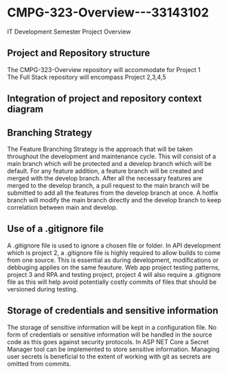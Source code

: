 # CMPG-323-Overview---33143102
IT Development Semester Project Overview

## Project and Repository structure
The CMPG-323-Overview repository will accommodate for Project 1
<br>
The Full Stack repository will encompass Project 2,3,4,5

## Integration of project and repository context diagram

## Branching Strategy
The Feature Branching Strategy is the approach that will be taken throughout the development and maintenance cycle. This will consist of a main branch which will be protected and a develop branch which will be default. For any feature addition, a feature branch will be created and merged with the develop branch. After all the necessary features are merged to the develop branch, a pull request to the main branch will be submitted to add all the features from the develop branch at once. A hotfix branch will modify the main branch directly and the develop branch to keep correlation between main and develop.

## Use of a .gitignore file
A .gitignore file is used to ignore a chosen file or folder. In API development which is project 2, a .gitignore file is highly required to allow builds to come from one source. This is essential as during development, modifications or debbuging applies on the same feauture. Web app project testing patterns, project 3 and RPA and testing project, project 4 will also require a .gitignore file as this will help avoid potentially costly commits of files that should be versioned during testing.

## Storage of credentials and sensitive information
The storage of sensitive information will be kept in a configuration file. No form of credentials or sensitive information will be handled in the source code as this goes against security protocols. In ASP NET Core a Secret Manager tool can be implemented to store sensitive information. Managing user secrets is beneficial to the extent of working with git as secrets are omitted from commits.
